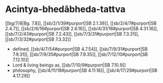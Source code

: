 # Acintya-bhedābheda-tattva

[[bg/7/8|Bg. 7.8]], [[sb/2/1/39#purport|SB 2.1.39]], [[sb/2/4/7#purport|SB 2.4.7]], [[sb/2/6/16#purport|SB 2.6.16]], [[sb/4/31/16#purport|SB 4.31.16]], [[sb/7/2/43#purport|SB 7.2.43]], [[sb/7/3/31#purport|SB 7.3.31]], [[sb/7/3/32#purport|SB 7.3.32]]

* defined, [[sb/4/7/54#purport|SB 4.7.54]], [[sb/7/9/31#purport|SB 7.9.31]], [[sb/7/9/35#purport|SB 7.9.35]], [[sb/7/12/10#purport|SB 7.12.10]]
* Lord & living beings as, [[sb/7/10/9#purport|SB 7.10.9]]
* philosophy, [[sb/4/11/18#purport|SB 4.11.18]], [[sb/4/17/29#purport|SB 4.17.29]]
